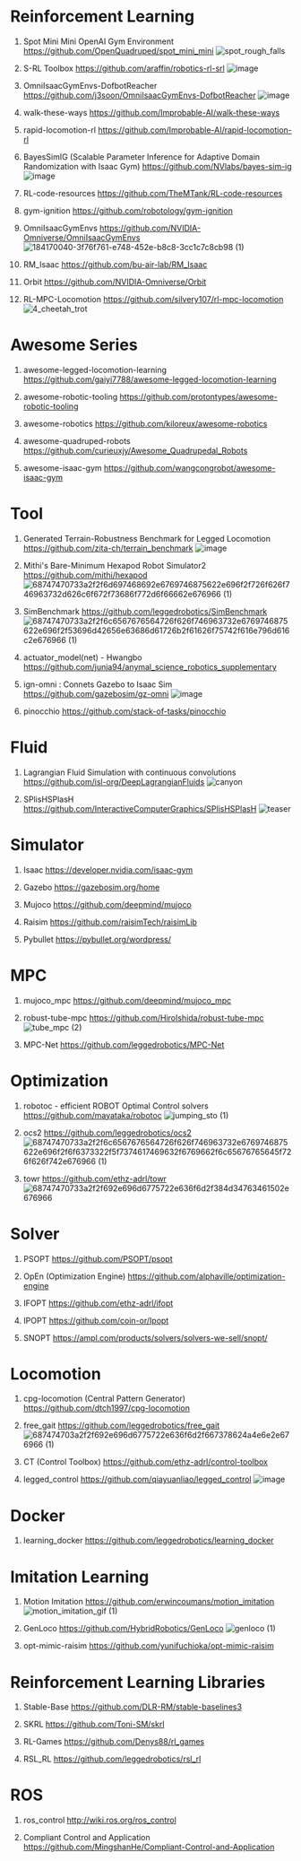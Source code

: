 # Reinforcement Learning
1. Spot Mini Mini OpenAI Gym Environment
https://github.com/OpenQuadruped/spot_mini_mini
![spot_rough_falls](https://github.com/rlawlsdn1130/Note/assets/88181153/a5d4f5fb-55da-4c52-9298-6db3c04be243)

2. S-RL Toolbox
https://github.com/araffin/robotics-rl-srl
![image](https://github.com/rlawlsdn1130/Note/assets/88181153/efa6b061-cc8d-4f9e-a067-ef4b61dd6e18)

3. OmniIsaacGymEnvs-DofbotReacher
https://github.com/j3soon/OmniIsaacGymEnvs-DofbotReacher
![image](https://github.com/rlawlsdn1130/Note/assets/88181153/c53cba87-2a29-415e-a36b-7bc9d49b84f9)

4. walk-these-ways
https://github.com/Improbable-AI/walk-these-ways

5. rapid-locomotion-rl
https://github.com/Improbable-AI/rapid-locomotion-rl

6. BayesSimIG  (Scalable Parameter Inference for Adaptive Domain Randomization with Isaac Gym)
https://github.com/NVlabs/bayes-sim-ig
![image](https://github.com/rlawlsdn1130/Note/assets/88181153/775a067f-ad85-486d-aff5-ab8a28915ec8)

7. RL-code-resources
https://github.com/TheMTank/RL-code-resources

8. gym-ignition
https://github.com/robotology/gym-ignition

9. OmniIsaacGymEnvs
https://github.com/NVIDIA-Omniverse/OmniIsaacGymEnvs
![184170040-3f76f761-e748-452e-b8c8-3cc1c7c8cb98 (1)](https://github.com/rlawlsdn1130/Note/assets/88181153/c1c4a77d-c50e-4d95-adaa-a558b2891a9e)

10. RM_Isaac
https://github.com/bu-air-lab/RM_Isaac

11. Orbit
https://github.com/NVIDIA-Omniverse/Orbit

12. RL-MPC-Locomotion
https://github.com/silvery107/rl-mpc-locomotion
![4_cheetah_trot](https://github.com/rlawlsdn1130/Note/assets/88181153/48f61a71-2bbd-44ce-ad93-6a68388f230b)

# Awesome Series
1. awesome-legged-locomotion-learning
https://github.com/gaiyi7788/awesome-legged-locomotion-learning

2. awesome-robotic-tooling
https://github.com/protontypes/awesome-robotic-tooling

3. awesome-robotics
https://github.com/kiloreux/awesome-robotics

4. awesome-quadruped-robots
https://github.com/curieuxjy/Awesome_Quadrupedal_Robots

5. awesome-isaac-gym
https://github.com/wangcongrobot/awesome-isaac-gym

# Tool
1. Generated Terrain-Robustness Benchmark for Legged Locomotion
https://github.com/zita-ch/terrain_benchmark
![image](https://github.com/rlawlsdn1130/Note/assets/88181153/a8287fd8-33f0-41fd-9105-520342416380)

2. Mithi's Bare-Minimum Hexapod Robot Simulator2
https://github.com/mithi/hexapod
![68747470733a2f2f6d697468692e6769746875622e696f2f726f626f746963732d626c6f672f73686f772d6f66662e676966 (1)](https://github.com/rlawlsdn1130/Note/assets/88181153/7a14a4ff-fe9a-449f-93ac-e924992c93a3)

3. SimBenchmark
https://github.com/leggedrobotics/SimBenchmark
![68747470733a2f2f6c6567676564726f626f746963732e6769746875622e696f2f53696d42656e63686d61726b2f61626f75742f616e796d616c2e676966 (1)](https://github.com/rlawlsdn1130/Note/assets/88181153/03c46d9d-60d3-407c-b972-cc404c6b2516)

4. actuator_model(net) - Hwangbo
https://github.com/junja94/anymal_science_robotics_supplementary

5. ign-omni : Connets Gazebo to Isaac Sim
https://github.com/gazebosim/gz-omni
![image](https://github.com/rlawlsdn1130/Note/assets/88181153/0ebd2c7c-3437-42f8-861d-025944c3c001)

6. pinocchio
https://github.com/stack-of-tasks/pinocchio

# Fluid
1. Lagrangian Fluid Simulation with continuous convolutions
https://github.com/isl-org/DeepLagrangianFluids
![canyon](https://github.com/rlawlsdn1130/Note/assets/88181153/bde8fac3-a46f-406c-9cfc-4d0db4333262)

2. SPlisHSPlasH
https://github.com/InteractiveComputerGraphics/SPlisHSPlasH
![teaser](https://github.com/rlawlsdn1130/Note/assets/88181153/61f2a9b4-5f27-4476-9893-040b795c3364)

# Simulator
1. Isaac
https://developer.nvidia.com/isaac-gym

2. Gazebo
https://gazebosim.org/home

3. Mujoco
https://github.com/deepmind/mujoco

4. Raisim
https://github.com/raisimTech/raisimLib

5. Pybullet
https://pybullet.org/wordpress/

# MPC
1. mujoco_mpc
https://github.com/deepmind/mujoco_mpc

2. robust-tube-mpc
https://github.com/HiroIshida/robust-tube-mpc
![tube_mpc (2)](https://github.com/rlawlsdn1130/Note/assets/88181153/09646307-659c-40b5-b5c6-b28b9c3462ab)

3. MPC-Net
https://github.com/leggedrobotics/MPC-Net

# Optimization
1. robotoc - efficient ROBOT Optimal Control solvers
https://github.com/mayataka/robotoc
![jumping_sto (1)](https://github.com/rlawlsdn1130/Note/assets/88181153/a4ae8aff-be2b-4c58-ba99-ce857fa13cda)

2. ocs2
https://github.com/leggedrobotics/ocs2
![68747470733a2f2f6c6567676564726f626f746963732e6769746875622e696f2f6f6373322f5f7374617469632f6769662f6c65676765645f726f626f742e676966 (1)](https://github.com/rlawlsdn1130/Note/assets/88181153/41438640-7da8-4ea1-a016-c8b9f51a95a3)

3. towr
https://github.com/ethz-adrl/towr
![68747470733a2f2f692e696d6775722e636f6d2f384d34763461502e676966](https://github.com/rlawlsdn1130/Note/assets/88181153/ca3d7828-8f45-428e-aab6-5d135328ed0d)


# Solver
1. PSOPT
https://github.com/PSOPT/psopt

2. OpEn (Optimization Engine)
https://github.com/alphaville/optimization-engine

3. IFOPT
https://github.com/ethz-adrl/ifopt

4. IPOPT
https://github.com/coin-or/Ipopt

5. SNOPT
https://ampl.com/products/solvers/solvers-we-sell/snopt/

# Locomotion
1. cpg-locomotion (Central Pattern Generator)
https://github.com/dtch1997/cpg-locomotion

2. free_gait
https://github.com/leggedrobotics/free_gait
![687474703a2f2f692e696d6775722e636f6d2f667378624a4e6e2e676966 (1)](https://github.com/rlawlsdn1130/Note/assets/88181153/4db23083-f6cc-4c59-9627-07115febcb38)

3. CT (Control Toolbox)
https://github.com/ethz-adrl/control-toolbox

4. legged_control
https://github.com/qiayuanliao/legged_control
![image](https://github.com/rlawlsdn1130/Note/assets/88181153/8fb73c90-fc5e-4e48-81d9-540bc14eb1e0)

# Docker
1. learning_docker
https://github.com/leggedrobotics/learning_docker

# Imitation Learning
1. Motion Imitation
https://github.com/erwincoumans/motion_imitation
![motion_imitation_gif (1)](https://github.com/rlawlsdn1130/Note/assets/88181153/2b3c8be5-e519-4cf1-8b48-0de016719074)

2. GenLoco
https://github.com/HybridRobotics/GenLoco
![genloco (1)](https://github.com/rlawlsdn1130/Note/assets/88181153/a31df9fc-0ebb-4c97-b49c-84a336255045)

3. opt-mimic-raisim
https://github.com/yunifuchioka/opt-mimic-raisim

# Reinforcement Learning Libraries
1. Stable-Base
https://github.com/DLR-RM/stable-baselines3

2. SKRL
https://github.com/Toni-SM/skrl

3. RL-Games
https://github.com/Denys88/rl_games

4. RSL_RL
https://github.com/leggedrobotics/rsl_rl

# ROS
1. ros_control
http://wiki.ros.org/ros_control

2. Compliant Control and Application
https://github.com/MingshanHe/Compliant-Control-and-Application
